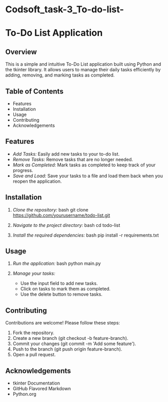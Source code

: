 # Codsoft_task-3_To-do-list-
# To-Do List Application

## Overview
This is a simple and intuitive To-Do List application built using Python and the tkinter library. It allows users to manage their daily tasks efficiently by adding, removing, and marking tasks as completed.

## Table of Contents
- Features
- Installation
- Usage
- Contributing
- Acknowledgements

## Features
- *Add Tasks:* Easily add new tasks to your to-do list.
- *Remove Tasks:* Remove tasks that are no longer needed.
- *Mark as Completed:* Mark tasks as completed to keep track of your progress.
- *Save and Load:* Save your tasks to a file and load them back when you reopen the application.

## Installation
1. *Clone the repository:*
    bash
    git clone https://github.com/yourusername/todo-list.git
    
2. *Navigate to the project directory:*
    bash
    cd todo-list
    
3. *Install the required dependencies:*
    bash
    pip install -r requirements.txt
    

## Usage
1. *Run the application:*
    bash
    python main.py
    
2. *Manage your tasks:*
    - Use the input field to add new tasks.
    - Click on tasks to mark them as completed.
    - Use the delete button to remove tasks.

## Contributing
Contributions are welcome! Please follow these steps:
1. Fork the repository.
2. Create a new branch (git checkout -b feature-branch).
3. Commit your changes (git commit -m 'Add some feature').
4. Push to the branch (git push origin feature-branch).
5. Open a pull request.

## Acknowledgements
- tkinter Documentation
- GitHub Flavored Markdown
- Python.org
